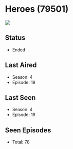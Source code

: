 # Heroes (79501)

<img src="https://dg31sz3gwrwan.cloudfront.net/poster/79501/25913-0-optimized.jpg" />

## Status
* Ended
## Last Aired
* Season: 4
* Episode: 19
## Last Seen
* Season: 4
* Episode: 19
## Seen Episodes
* Total: 78
